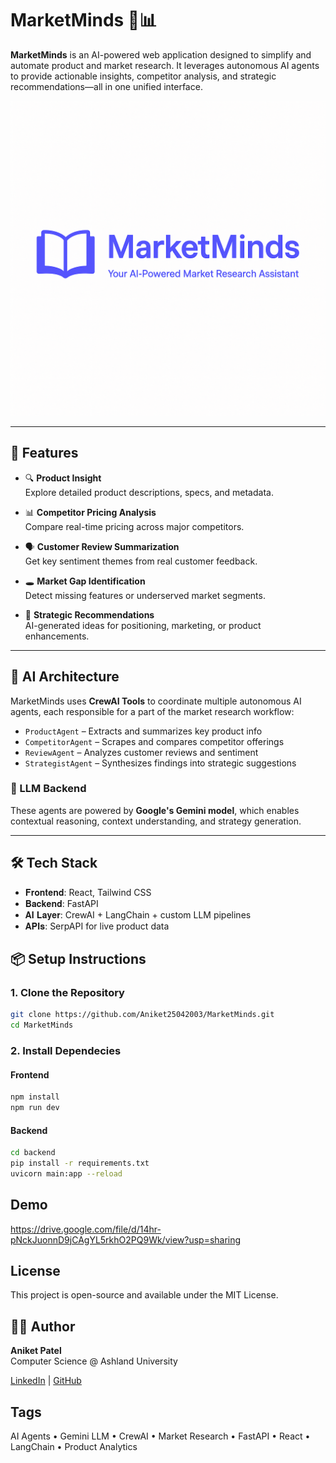 # MarketMinds 🧠📊

**MarketMinds** is an AI-powered web application designed to simplify and automate product and market research. It leverages autonomous AI agents to provide actionable insights, competitor analysis, and strategic recommendations—all in one unified interface.

[![MarketMinds](MarketMinds.png)](https://github.com/Aniket25042003/MarketMinds)


---

## 🚀 Features

- 🔍 **Product Insight**  
  Explore detailed product descriptions, specs, and metadata.

- 📊 **Competitor Pricing Analysis**  
  Compare real-time pricing across major competitors.

- 🗣️ **Customer Review Summarization**  
  Get key sentiment themes from real customer feedback.

- 🕳️ **Market Gap Identification**  
  Detect missing features or underserved market segments.

- 🧭 **Strategic Recommendations**  
  AI-generated ideas for positioning, marketing, or product enhancements.

---

## 🤖 AI Architecture

MarketMinds uses **CrewAI Tools** to coordinate multiple autonomous AI agents, each responsible for a part of the market research workflow:

- `ProductAgent` – Extracts and summarizes key product info
- `CompetitorAgent` – Scrapes and compares competitor offerings
- `ReviewAgent` – Analyzes customer reviews and sentiment
- `StrategistAgent` – Synthesizes findings into strategic suggestions

### 🧠 LLM Backend

These agents are powered by **Google's Gemini model**, which enables contextual reasoning, context understanding, and strategy generation.

---

## 🛠️ Tech Stack

- 𝐅𝐫𝐨𝐧𝐭𝐞𝐧𝐝: React, Tailwind CSS
- 𝐁𝐚𝐜𝐤𝐞𝐧𝐝: FastAPI
- 𝐀𝐈 𝐋𝐚𝐲𝐞𝐫: CrewAI + LangChain + custom LLM pipelines
- 𝐀𝐏𝐈𝐬: SerpAPI for live product data

## 📦 Setup Instructions

### 1. Clone the Repository
```bash
git clone https://github.com/Aniket25042003/MarketMinds.git
cd MarketMinds
```
### 2. Install Dependecies
#### Frontend
```bash
npm install
npm run dev
```

#### Backend
```bash
cd backend
pip install -r requirements.txt
uvicorn main:app --reload
```

## Demo
https://drive.google.com/file/d/14hr-pNckJuonnD9jCAgYL5rkhO2PQ9Wk/view?usp=sharing

## License
This project is open-source and available under the MIT License.

## 🙋‍♂️ Author
**Aniket Patel**  
Computer Science @ Ashland University  

[LinkedIn](https://www.linkedin.com/in/aniketpatel2003/) | [GitHub](https://github.com/Aniket25042003)


## Tags
AI Agents • Gemini LLM • CrewAI • Market Research • FastAPI • React • LangChain • Product Analytics
